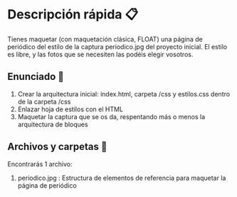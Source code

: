 # Descripción rápida 📋

Tienes maquetar (con maquetación clásica, FLOAT) una página de periódico del estilo de la captura periodico.jpg del proyecto inicial. El estilo es libre, y las fotos que se necesiten las podéis elegir vosotros.

## Enunciado 📒

1. Crear la arquitectura inicial: index.html, carpeta /css y estilos.css dentro de la carpeta /css
2. Enlazar hoja de estilos con el HTML
3. Maquetar la captura que se os da, respentando más o menos la arquitectura de bloques

## Archivos y carpetas 🚀

Encontrarás 1 archivo:
1. periodico.jpg   : Estructura de elementos de referencia para maquetar la página de periódico
